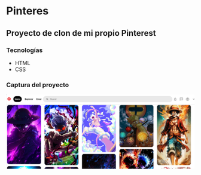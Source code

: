 # Pinteres
## Proyecto de clon de mi propio Pinterest
### Tecnologías

* HTML
* CSS

### Captura del proyecto
![Captura del proycto](/imagenes/Captura%20de%20pantalla%202024-07-29%20191457.png)
